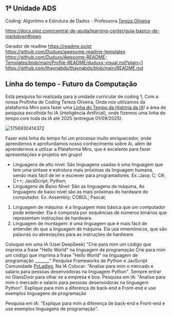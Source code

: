 ## 1ª Unidade ADS
Coding: Algoritmo e Estrutura de Dados - Professora [Tereza Oliveira](https://github.com/terezasenac)

https://docs.pipz.com/central-de-ajuda/learning-center/guia-basico-de-markdown#open

Gerador de readme https://readme.so/pt
https://github.com/Duduxs/awesome-readme-templates
https://github.com/Duduxs/Awesome-README-Templates/blob/main/Profile-README/duduxs-visual.md?plain=1 
https://github.com/thaynabds/thaynabds/blob/main/README.md

## Linha do tempo - Futuro da Computação
Está pesquisa foi realizada para a unidade currícular de coding 1, Com a nossa Profinha de Coding Tereza Oliveira, Onde nos utilizamos da plataforma Miro para fazer uma [Linha do Tempo da História da IA](https://miro.com/app/board/uXjVJKuLrRA=/?share_link_id=106166523893)! a área de pesquisa escolhida foi IA (inteligência Artificial), onde fizemos uma linha de tempo com toda da IA até 2025 (entregue 01/09/2025). 

![1756930414372](https://github.com/user-attachments/assets/5c68f967-33da-40da-a0ea-db2895aeaae2)

Fazer está linha do tempo foi um processo muito enriquecedor, onde aprendemos e aprofundamos nosso conhecimento sobre Ai, além de aprendermos a utilizar a Plataforma Miro, que é excelente para fazer apresentações e projetos em grupo!

- Linguagens de alto nível: São linguagens usadas é uma linguagem que tem uma sintaxe e estrutura mais próximas da linguagem humana, sendo mais fácil de ler e escrever para programadores. Ex.:Java; C; C#; C++; JavaScript; Python;
- Linguagens de Baixo Nível: São as linguagens de máquina, As linguagens de baixo nível são as mais próximas do hardware do computador. Ex.:Assembly; COBOL; Pascal;
1. Linguagem de máquina: é a linguagem mais básica que um computador pode entender. Ela é composta por sequências de números binários que representam instruções de hardware.
2. Linguagem de montagem: é uma linguagem que é mais fácil de entender do que a linguagem de máquina. Ela usa mnemônicos, que são palavras ou abreviações para as instruções de hardware.

Coloquei em uma IA (Usei DeepSeek) "Crie para mim um código que imprima a frase "Hello World" na linguagem de programação Crie para mim um código que imprima a frase "Hello World" na linguagem de programação _______"
Pesquise Frameworks de Python e JavScript
Comunidade [PyLadies](https://www.instagram.com/pyladiesbrasil/),
Na IA Colocar: "Analise para mim o mercado e salario para pessoas desenvodoras na linguagem Python".
Sempre entrar no GlassDoor para olhar se a empresa é boa. 
Pesquisa em IA: "Analise para mim o mercado e salario para pessoas desenvodoras na linguagem Python".
Explique para mim a diferença de back-end e Front-end e use exemplos linguagens de programação

Pesquisa em IA: "Explique para mim a diferença de back-end e Front-end e use exemplos linguagens de programação".
